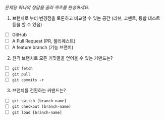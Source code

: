 *문제당 하나의 정답을 골라 퀴즈를 완성하세요.*

1. 브랜치로 부터 변경점을 토론하고 비교할 수 있는 공간 (리뷰, 코멘트, 통합 테스트 등을 할 수 있음)

- [ ] GitHub
- [ ] A Pull Request (PR, 풀리퀘스트)
- [ ] A feature branch (기능 브랜치)

2. 원격 브랜치로 모든 커밋들을 얻어올 수 있는 커맨드는?

- [ ] `git fetch`
- [ ] `git pull`
- [ ] `git commits -r`

3. 브랜치를 전환하는 커맨드는?
   
- [ ] `git switch [branch-name]`
- [ ] `git checkout [branch-name]`
- [ ] `git load [branch-name]`
